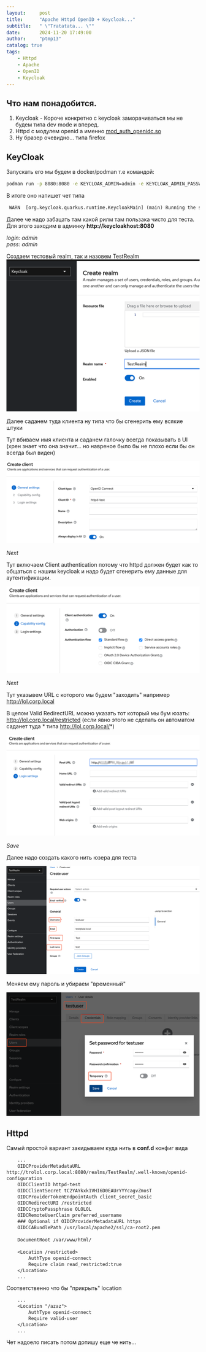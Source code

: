 ```yaml
---
layout:     post
title:      "Apache Httpd OpenID + Keycloak..."
subtitle:   " \"Tratatata... \""
date:       2024-11-20 17:49:00
author:     "ptmp13"
catalog: true
tags:
    - Httpd
    - Apache
    - OpenID
    - Keycloak
---
```


## Что нам понадобится.

1. Keycloak - Короче конкретно с keycloak заморачиваться мы не будем типа dev mode и вперед.  
2. Httpd с модулем openid а именно [mod_auth_openidc.so](https://github.com/OpenIDC/mod_auth_openidc)
3. Ну бразер очевидно... типа firefox

## KeyCloak

Запускать его мы будем в docker/podman т.е командой:
```bash
podman run -p 8080:8080 -e KEYCLOAK_ADMIN=admin -e KEYCLOAK_ADMIN_PASSWORD=admin quay.io/keycloak/keycloak:24.0.4 start-dev
```

В итоге оно напишет чет типа

```txt
 WARN  [org.keycloak.quarkus.runtime.KeycloakMain] (main) Running the server in development mode. DO NOT use this configuration in production.
```

Далее че надо забацать там какой рилм там пользака чисто для теста. Для этого заходим в админку __http://keycloakhost:8080__  

_login: admin_  
_pass: admin_  

Создаем тестовый realm, так и назовем TestRealm  
![img](/img/in-post/http-keycloak/CreateRealm.png)

Далее саданем туда клиента ну типа что бы сгенерить ему всякие штуки

Тут вбиваем имя клиента и саданем галочку всегда показывать в UI (хрен знает что она значит... но навреное было бы не плохо если бы он всегда был виден)  

![img](/img/in-post/http-keycloak/CreateClient-1.png)

_Next_

Тут включаем Client authentication потому что httpd должен будет как то общаться с нашим keycloak и надо будет сгенерить ему данные для аутентификации.  

![img](/img/in-post/http-keycloak/CreateClient-2.png)

_Next_

Тут указывем URL с которого мы будем "заходить" например http://lol.corp.local  

В целом Valid RedirectURL можно указать тот который мы бум юзать:
http://lol.corp.local/restricted (если явно этого не сделать он автоматом саданет туда * типа http://lol.corp.local/*)

![img](/img/in-post/http-keycloak/CreateClient-3.png)

_Save_

Далее надо создать какого нить юзера для теста  

![img](/img/in-post/http-keycloak/CreateUser-1.png)

Меняем ему пароль и убираем "временный"  

![img](/img/in-post/http-keycloak/CreateUser-2.png)


## Httpd

Самый простой вариант закидываем куда нить в __conf.d__ конфиг вида

```apacheconf
    ...
    OIDCProviderMetadataURL http://trolol.corp.local:8080/realms/TestRealm/.well-known/openid-configuration
    OIDCClientID httpd-test
    OIDCClientSecret tC2YAYkxk1VHI6D0EAUrYYYcagvZmosT
    OIDCProviderTokenEndpointAuth client_secret_basic
    OIDCRedirectURI /restricted
    OIDCCryptoPassphrase OLOLOL
    OIDCRemoteUserClaim preferred_username
    ### Optional if OIDCProviderMetadataURL https
    OIDCCABundlePath /usr/local/apache2/ssl/ca-root2.pem

    DocumentRoot /var/www/html/

    <Location /restricted>
        AuthType openid-connect
        Require claim read_restricted:true
    </Location>
    ...
```

Соответственно что бы "прикрыть" location

```apacheconf
    ...
    <Location "/azaz">
        AuthType openid-connect
        Require valid-user
    </Location>
    ...
```

Чет надоело писать потом допишу еще че нить...